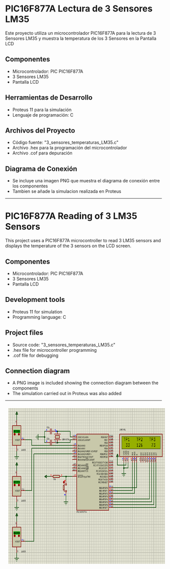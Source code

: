 # PIC16F877A Lectura de 3 Sensores LM35

Este proyecto utiliza un microcontrolador PIC16F877A para la lectura de 3 Sensores LM35 y muestra la temperatura de los 3 Sensores en la Pantalla LCD

## Componentes
- Microcontrolador: PIC PIC16F877A
- 3 Sensores LM35
- Pantalla LCD

## Herramientas de Desarrollo
- Proteus 11 para la simulación
- Lenguaje de programación: C

## Archivos del Proyecto
- Código fuente: "3_sensores_temperaturas_LM35.c"
- Archivo .hex para la programación del microcontrolador
- Archivo .cof para depuración

## Diagrama de Conexión
- Se incluye una imagen PNG que muestra el diagrama de conexión entre los componentes
- Tambien se añade la simulacion realizada en Proteus

-------------------------------

# PIC16F877A Reading of 3 LM35 Sensors

This project uses a PIC16F877A microcontroller to read 3 LM35 sensors and displays the temperature of the 3 sensors on the LCD screen.

## Componentes
- Microcontrolador: PIC PIC16F877A
- 3 Sensores LM35
- Pantalla LCD

## Development tools
- Proteus 11 for simulation
- Programming language: C

## Project files
- Source code: "3_sensores_temperaturas_LM35.c"
- .hex file for microcontroller programming
- .cof file for debugging

## Connection diagram
- A PNG image is included showing the connection diagram between the components
- The simulation carried out in Proteus was also added

-------------------------------

<p align="center" >
<img width="700px" height="500px" style="margin: 10px" src="./Diagrama 3_sensores_temperaturas_LM35.png"> 
</p>


